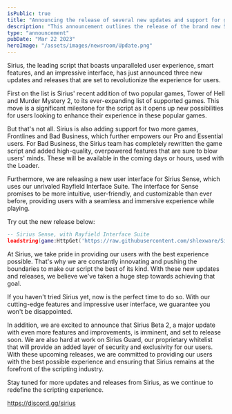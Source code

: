 ```yaml
---
isPublic: true
title: "Announcing the release of several new updates and support for games"
description: "This announcement outlines the release of the brand new Sirius Sense with Rayfield integration, along with two brand new games, and more."
type: "announcement"
pubDate: "Mar 22 2023"
heroImage: "/assets/images/newsroom/Update.png"
---
```


Sirius, the leading script that boasts unparalleled user experience, smart features, and an impressive interface, has just announced three new updates and releases that are set to revolutionize the experience for users.

First on the list is Sirius' recent addition of two popular games, Tower of Hell and Murder Mystery 2, to its ever-expanding list of supported games. This move is a significant milestone for the script as it opens up new possibilities for users looking to enhance their experience in these popular games.

But that's not all. Sirius is also adding support for two more games, Frontlines and Bad Business, which further empowers our Pro and Essential users. For Bad Business, the Sirius team has completely rewritten the game script and added high-quality, overpowered features that are sure to blow users' minds. These will be available in the coming days or hours, used with the Loader.

Furthermore, we are releasing a new user interface for Sirius Sense, which uses our unrivaled Rayfield Interface Suite. The interface for Sense promises to be more intuitive, user-friendly, and customizable than ever before, providing users with a seamless and immersive experience while playing.

Try out the new release below:

```lua
-- Sirius Sense, with Rayfield Interface Suite
loadstring(game:HttpGet('https://raw.githubusercontent.com/shlexware/Sirius/request/SenseRayfield'))()
```


At Sirius, we take pride in providing our users with the best experience possible. That's why we are constantly innovating and pushing the boundaries to make our script the best of its kind. With these new updates and releases, we believe we've taken a huge step towards achieving that goal.

If you haven't tried Sirius yet, now is the perfect time to do so. With our cutting-edge features and impressive user interface, we guarantee you won't be disappointed.

In addition, we are excited to announce that Sirius Beta 2, a major update with even more features and improvements, is imminent, and set to release soon. We are also hard at work on Sirius Guard, our proprietary whitelist that will provide an added layer of security and exclusivity for our users. With these upcoming releases, we are committed to providing our users with the best possible experience and ensuring that Sirius remains at the forefront of the scripting industry.

Stay tuned for more updates and releases from Sirius, as we continue to redefine the scripting experience.

https://discord.gg/sirius
